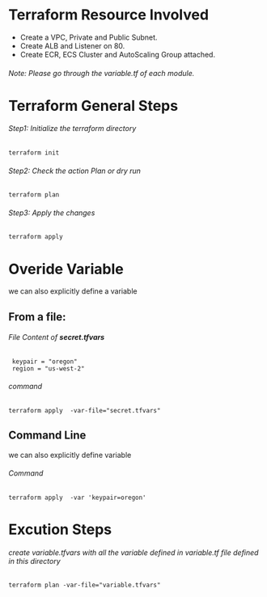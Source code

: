 # Terraform Resource Involved 
- Create a VPC, Private and Public Subnet.
- Create ALB and Listener on 80. 
- Create ECR, ECS Cluster and AutoScaling Group attached.

###### Note: Please go through the variable.tf of each module.


# Terraform General Steps
###### Step1: Initialize the terraform directory 
```
terraform init
```
###### Step2: Check the action Plan or dry run
```
terraform plan 
```
###### Step3: Apply the changes
```
terraform apply
```
# Overide Variable
we can also explicitly define a variable
## From a file:
###### File Content of **secret.tfvars**
```
 keypair = "oregon"
 region = "us-west-2"
```
###### command
```
terraform apply  -var-file="secret.tfvars"
```
## Command Line
we can also explicitly define variable
###### Command
```
terraform apply  -var 'keypair=oregon'
```


# Excution Steps 
###### create variable.tfvars with all the variable defined in variable.tf file defined in this directory
```
terraform plan -var-file="variable.tfvars"
```

